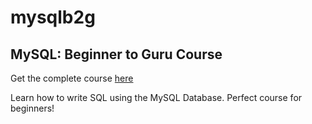 # mysqlb2g
## MySQL: Beginner to Guru Course

Get the complete course [here](https://www.udemy.com/sql-beginner-to-guru-mysql-edition/?couponCode=GITHUB_REPO)

Learn how to write SQL using the MySQL Database. Perfect course for beginners!
